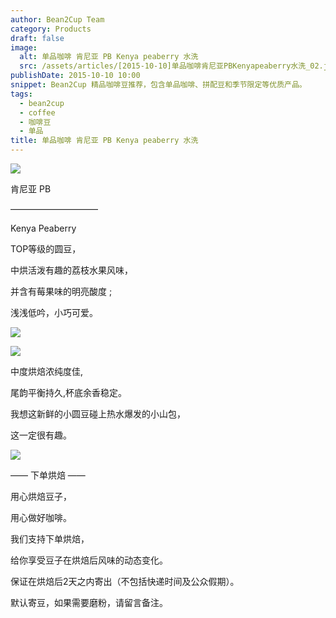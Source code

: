 ```yaml
---
author: Bean2Cup Team
category: Products
draft: false
image:
  alt: 单品咖啡 肯尼亚 PB Kenya peaberry 水洗
  src: /assets/articles/[2015-10-10]单品咖啡肯尼亚PBKenyapeaberry水洗_02.jpg
publishDate: 2015-10-10 10:00
snippet: Bean2Cup 精品咖啡豆推荐，包含单品咖啡、拼配豆和季节限定等优质产品。
tags:
  - bean2cup
  - coffee
  - 咖啡豆
  - 单品
title: 单品咖啡 肯尼亚 PB Kenya peaberry 水洗
---
```


![](/assets/articles/[2015-10-10]单品咖啡肯尼亚PBKenyapeaberry水洗_02.jpg)

肯尼亚 PB

——————————

Kenya Peaberry

TOP等级的圆豆，

中烘活泼有趣的荔枝水果风味，

并含有莓果味的明亮酸度 ;

浅浅低吟，小巧可爱。

![](/assets/articles/[2015-10-10]单品咖啡肯尼亚PBKenyapeaberry水洗_03.jpg)

![](/assets/articles/[2015-10-10]单品咖啡肯尼亚PBKenyapeaberry水洗_04.jpg)

中度烘焙浓纯度佳,

尾韵平衡持久,杯底余香稳定。

我想这新鲜的小圆豆碰上热水爆发的小山包，

这一定很有趣。

![](/assets/articles/[2015-10-10]单品咖啡肯尼亚PBKenyapeaberry水洗_05.jpg)

—— 下单烘焙 ——

用心烘焙豆子，

用心做好咖啡。

我们支持下单烘焙，

给你享受豆子在烘焙后风味的动态变化。

保证在烘焙后2天之内寄出（不包括快递时间及公众假期）。

默认寄豆，如果需要磨粉，请留言备注。
